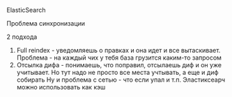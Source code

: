 ElasticSearch

Проблема синхронизации

2 подхода

1. Full reindex - уведомляешь о правках и она идет и все вытаскивает. Проблема - на каждый чих у тебя база грузится каким-то запросом
2. Отсылка дифа - понимаешь, что поправил, отсылаешь диф и он уже учитывает. Но тут надо не просто все места учтывать, а еще и диф собирать
Ну и проблема с сетью - что если упал и т.п.
Эластиксеарч можно использовать как кэш
